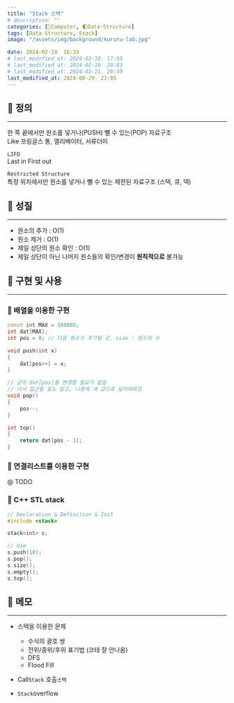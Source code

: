 ```yaml
---
title: "Stack 스택"
# description: ""
categories: [💫Computer, 🌓Data-Structure]
tags: [Data-Structure, Stack]
image: "/assets/img/background/kururu-lab.jpg"

date: 2024-02-19. 16:33
# last_modified_at: 2024-02-19. 17:59
# last_modified_at: 2024-02-19. 20:03
# last_modified_at: 2024-02-21. 20:50
last_modified_at: 2024-08-29. 22:05
---
```


## 💫 정의

---

한 쪽 끝에서만 원소를 넣거나(PUSH) 뺄 수 있는(POP) 자료구조  
Like 프링글스 통, 엘리베이터, 서류더미  

`LIFO`  
Last in First out  

`Restricted Structure`  
특정 위치에서만 원소를 넣거나 뺄 수 있는 제한된 자료구조 (스택, 큐, 덱)  

## 💫 성질

---

- 원소의 추가 : O(1)
- 원소 제거 : O(1)
- 제일 상단의 원소 확인 : O(1)
- 제일 상단이 아닌 나머지 원소들의 확인/변경이 **원칙적으로** 불가능

## 💫 구현 및 사용

---

### 🫧 배열을 이용한 구현

```cpp
const int MAX = 100005;
int dat[MAX];
int pos = 0; // 다음 원소가 추가될 곳, size : 원소의 수

void push(int x)
{
	dat[pos++] = x;
}

// 굳이 dat[pos]를 변경할 필요가 없음
// 다시 접근할 일도 없고, 나중에 새 값으로 덮어씌워짐
void pop()
{
	pos--;
}

int top()
{
	return dat[pos - 1];
}
```

### 🫧 연결리스트를 이용한 구현

@ TODO  

### 🫧 C++ STL stack

```cpp
// Declaration & Definition & Init
#include <stack>

stack<int> s;
```

```cpp
// Use
s.push(10);
s.pop();
s.size();
s.empty();
s.top();
```

## 💫 메모

---

- 스택을 이용한 문제
  - 수식의 괄호 쌍
  - 전위/중위/후위 표기법 (코테 잘 안나옴)
  - DFS
  - Flood Fill

- Call`Stack` 호출`스택`
- `Stack`overflow
